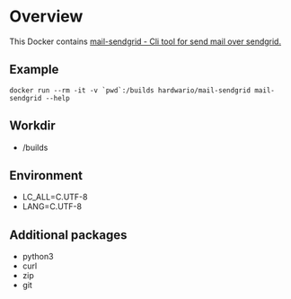 # Overview
This Docker contains [mail-sendgrid - Cli tool for send mail over sendgrid.](https://github.com/hardwario/mail-sendgrid) 

## Example
```
docker run --rm -it -v `pwd`:/builds hardwario/mail-sendgrid mail-sendgrid --help
```

## Workdir
* /builds

## Environment
* LC_ALL=C.UTF-8
* LANG=C.UTF-8

## Additional packages
* python3 
* curl
* zip
* git